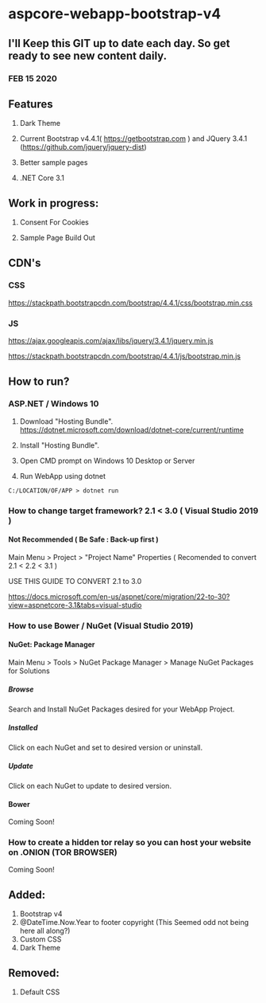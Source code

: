 # aspcore-webapp-bootstrap-v4

## I'll Keep this GIT up to date each day. So get ready to see new content daily.
### FEB 15 2020

## Features
1. Dark Theme

2. Current Bootstrap v4.4.1( https://getbootstrap.com ) and JQuery 3.4.1 (https://github.com/jquery/jquery-dist)
    
3. Better sample pages

4. .NET Core 3.1

## Work in progress:
1. Consent For Cookies

2. Sample Page Build Out

## CDN's

### CSS

https://stackpath.bootstrapcdn.com/bootstrap/4.4.1/css/bootstrap.min.css


### JS

https://ajax.googleapis.com/ajax/libs/jquery/3.4.1/jquery.min.js

https://stackpath.bootstrapcdn.com/bootstrap/4.4.1/js/bootstrap.min.js

## How to run?

### ASP.NET / Windows 10 

1. Download "Hosting Bundle".
https://dotnet.microsoft.com/download/dotnet-core/current/runtime

2. Install "Hosting Bundle".

3. Open CMD prompt on Windows 10 Desktop or Server

4. Run WebApp using dotnet
```
C:/LOCATION/OF/APP > dotnet run
```

### How to change target framework? 2.1 < 3.0 ( Visual Studio 2019 )
#### Not Recommended ( Be Safe : Back-up first )

Main Menu > Project > "Project Name" Properties ( Recomended to convert 2.1 < 2.2 < 3.1 )

USE THIS GUIDE TO CONVERT 2.1 to 3.0

https://docs.microsoft.com/en-us/aspnet/core/migration/22-to-30?view=aspnetcore-3.1&tabs=visual-studio

### How to use Bower / NuGet (Visual Studio 2019)

#### NuGet: Package Manager

Main Menu > Tools > NuGet Package Manager > Manage NuGet Packages for Solutions

##### Browse

Search and Install NuGet Packages desired for your WebApp Project.

##### Installed

Click on each NuGet and set to desired version or uninstall.

##### Update

Click on each NuGet to update to desired version.

#### Bower
Coming Soon!

### How to create a hidden tor relay so you can host your website on .ONION (TOR BROWSER)

Coming Soon!

## Added:
1. Bootstrap v4
2. @DateTime.Now.Year to footer copyright (This Seemed odd not being here all along?)
3. Custom CSS
4. Dark Theme

## Removed:
1. Default CSS